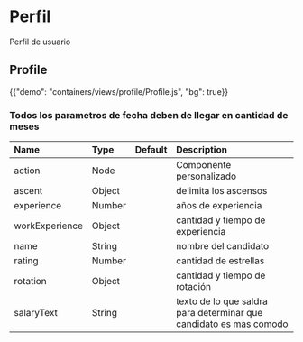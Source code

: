 # Perfil

<p class="description">Perfil de usuario</p>

## Profile

{{"demo": "containers/views/profile/Profile.js", "bg": true}}

### Todos los parametros de fecha deben de llegar en cantidad de meses

| Name           | Type   | Default | Description                                                  |
| :------------- | :----- | :------ | :----------------------------------------------------------- |
| action         | Node   |         | Componente personalizado                                     |
| ascent         | Object |         | delimita los ascensos                                        |
| experience     | Number |         | años de experiencia                                          |
| workExperience | Object |         | cantidad y tiempo de experiencia                             |
| name           | String |         | nombre del candidato                                         |
| rating         | Number |         | cantidad de estrellas                                        |
| rotation       | Object |         | cantidad y tiempo de rotación                                |
| salaryText     | String |         | texto de lo que saldra para determinar que candidato es mas comodo |

